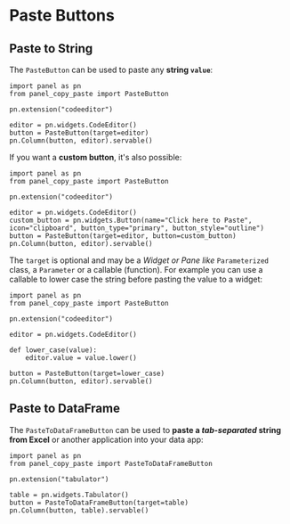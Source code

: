 # Paste Buttons

## Paste to String

The `PasteButton` can be used to paste any **string `value`**:

```{.python pycafe-link pycafe-embed-height="100px" hl_lines="6-7"}
import panel as pn
from panel_copy_paste import PasteButton

pn.extension("codeeditor")

editor = pn.widgets.CodeEditor()
button = PasteButton(target=editor)
pn.Column(button, editor).servable()
```

If you want a **custom button**, it's also possible:

```{.python pycafe-link hl_lines="7-8"}
import panel as pn
from panel_copy_paste import PasteButton

pn.extension("codeeditor")

editor = pn.widgets.CodeEditor()
custom_button = pn.widgets.Button(name="Click here to Paste", icon="clipboard", button_type="primary", button_style="outline")
button = PasteButton(target=editor, button=custom_button)
pn.Column(button, editor).servable()
```

The `target` is optional and may be a *Widget or Pane like* `Parameterized` class, a `Parameter` or a callable (function). For example you can use a callable to lower case the string before pasting the value to a widget:

```{.python pycafe-link hl_lines="8-11"}
import panel as pn
from panel_copy_paste import PasteButton

pn.extension("codeeditor")

editor = pn.widgets.CodeEditor()

def lower_case(value):
    editor.value = value.lower()

button = PasteButton(target=lower_case)
pn.Column(button, editor).servable()
```

## Paste to DataFrame

The `PasteToDataFrameButton` can be used to **paste a *tab-separated* string from Excel** or another application into your data app:

```{.python pycafe-link extra-requirements="pandas" hl_lines="6-7"}
import panel as pn
from panel_copy_paste import PasteToDataFrameButton

pn.extension("tabulator")

table = pn.widgets.Tabulator()
button = PasteToDataFrameButton(target=table)
pn.Column(button, table).servable()
```
